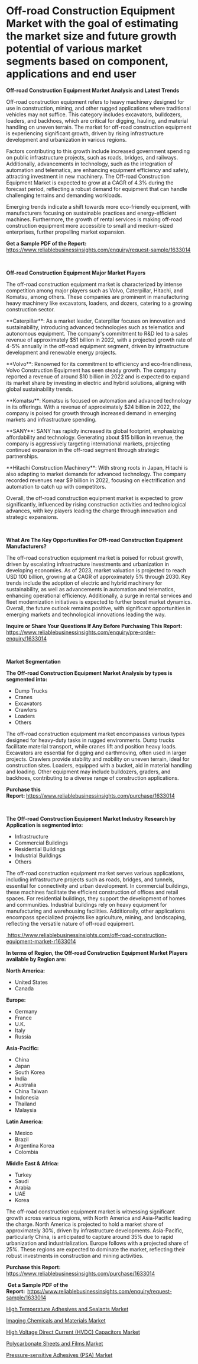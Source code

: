 <p><h1>Off-road Construction Equipment Market with the goal of estimating the market size and future growth potential of various market segments based on component, applications and end user</h1></p><p><strong>Off-road Construction Equipment Market Analysis and Latest Trends</strong></p>
<p><p>Off-road construction equipment refers to heavy machinery designed for use in construction, mining, and other rugged applications where traditional vehicles may not suffice. This category includes excavators, bulldozers, loaders, and backhoes, which are critical for digging, hauling, and material handling on uneven terrain. The market for off-road construction equipment is experiencing significant growth, driven by rising infrastructure development and urbanization in various regions.</p><p>Factors contributing to this growth include increased government spending on public infrastructure projects, such as roads, bridges, and railways. Additionally, advancements in technology, such as the integration of automation and telematics, are enhancing equipment efficiency and safety, attracting investment in new machinery. The Off-road Construction Equipment Market is expected to grow at a CAGR of 4.3% during the forecast period, reflecting a robust demand for equipment that can handle challenging terrains and demanding workloads.</p><p>Emerging trends indicate a shift towards more eco-friendly equipment, with manufacturers focusing on sustainable practices and energy-efficient machines. Furthermore, the growth of rental services is making off-road construction equipment more accessible to small and medium-sized enterprises, further propelling market expansion.</p></p>
<p><strong>Get a Sample PDF of the Report:&nbsp;</strong> <a href="https://www.reliablebusinessinsights.com/enquiry/request-sample/1633014?utm_campaign=75&utm_medium=2&utm_source=Github&utm_content=ia&utm_term=29032025&utm_id=off-road-construction-equipment">https://www.reliablebusinessinsights.com/enquiry/request-sample/1633014</a></p>
<p>&nbsp;</p>
<p><strong>Off-road Construction Equipment Major Market Players</strong></p>
<p><p>The off-road construction equipment market is characterized by intense competition among major players such as Volvo, Caterpillar, Hitachi, and Komatsu, among others. These companies are prominent in manufacturing heavy machinery like excavators, loaders, and dozers, catering to a growing construction sector.</p><p>**Caterpillar**: As a market leader, Caterpillar focuses on innovation and sustainability, introducing advanced technologies such as telematics and autonomous equipment. The company's commitment to R&D led to a sales revenue of approximately $51 billion in 2022, with a projected growth rate of 4-5% annually in the off-road equipment segment, driven by infrastructure development and renewable energy projects.</p><p>**Volvo**: Renowned for its commitment to efficiency and eco-friendliness, Volvo Construction Equipment has seen steady growth. The company reported a revenue of around $10 billion in 2022 and is expected to expand its market share by investing in electric and hybrid solutions, aligning with global sustainability trends.</p><p>**Komatsu**: Komatsu is focused on automation and advanced technology in its offerings. With a revenue of approximately $24 billion in 2022, the company is poised for growth through increased demand in emerging markets and infrastructure spending.</p><p>**SANY**: SANY has rapidly increased its global footprint, emphasizing affordability and technology. Generating about $15 billion in revenue, the company is aggressively targeting international markets, projecting continued expansion in the off-road segment through strategic partnerships.</p><p>**Hitachi Construction Machinery**: With strong roots in Japan, Hitachi is also adapting to market demands for advanced technology. The company recorded revenues near $9 billion in 2022, focusing on electrification and automation to catch up with competitors.</p><p>Overall, the off-road construction equipment market is expected to grow significantly, influenced by rising construction activities and technological advances, with key players leading the charge through innovation and strategic expansions.</p></p>
<p>&nbsp;</p>
<p><strong>What Are The Key Opportunities For Off-road Construction Equipment Manufacturers?</strong></p>
<p><p>The off-road construction equipment market is poised for robust growth, driven by escalating infrastructure investments and urbanization in developing economies. As of 2023, market valuation is projected to reach USD 100 billion, growing at a CAGR of approximately 5% through 2030. Key trends include the adoption of electric and hybrid machinery for sustainability, as well as advancements in automation and telematics, enhancing operational efficiency. Additionally, a surge in rental services and fleet modernization initiatives is expected to further boost market dynamics. Overall, the future outlook remains positive, with significant opportunities in emerging markets and technological innovations leading the way.</p></p>
<p><strong>Inquire or Share Your Questions If Any Before Purchasing This Report:</strong> <a href="https://www.reliablebusinessinsights.com/enquiry/pre-order-enquiry/1633014?utm_campaign=75&utm_medium=2&utm_source=Github&utm_content=ia&utm_term=29032025&utm_id=off-road-construction-equipment">https://www.reliablebusinessinsights.com/enquiry/pre-order-enquiry/1633014</a></p>
<p>&nbsp;</p>
<p><strong>Market Segmentation</strong></p>
<p><strong>The Off-road Construction Equipment Market Analysis by types is segmented into:</strong></p>
<p><ul><li>Dump Trucks</li><li>Cranes</li><li>Excavators</li><li>Crawlers</li><li>Loaders</li><li>Others</li></ul></p>
<p><p>The off-road construction equipment market encompasses various types designed for heavy-duty tasks in rugged environments. Dump trucks facilitate material transport, while cranes lift and position heavy loads. Excavators are essential for digging and earthmoving, often used in larger projects. Crawlers provide stability and mobility on uneven terrain, ideal for construction sites. Loaders, equipped with a bucket, aid in material handling and loading. Other equipment may include bulldozers, graders, and backhoes, contributing to a diverse range of construction applications.</p></p>
<p><strong>Purchase this Report:&nbsp;</strong><a href="https://www.reliablebusinessinsights.com/purchase/1633014?utm_campaign=75&utm_medium=2&utm_source=Github&utm_content=ia&utm_term=29032025&utm_id=off-road-construction-equipment">https://www.reliablebusinessinsights.com/purchase/1633014</a></p>
<p>&nbsp;</p>
<p><strong>The Off-road Construction Equipment Market Industry Research by Application is segmented into:</strong></p>
<p><ul><li>Infrastructure</li><li>Commercial Buildings</li><li>Residential Buildings</li><li>Industrial Buildings</li><li>Others</li></ul></p>
<p><p>The off-road construction equipment market serves various applications, including infrastructure projects such as roads, bridges, and tunnels, essential for connectivity and urban development. In commercial buildings, these machines facilitate the efficient construction of offices and retail spaces. For residential buildings, they support the development of homes and communities. Industrial buildings rely on heavy equipment for manufacturing and warehousing facilities. Additionally, other applications encompass specialized projects like agriculture, mining, and landscaping, reflecting the versatile nature of off-road equipment.</p></p>
<p><a href="https://www.reliablebusinessinsights.com/off-road-construction-equipment-market-r1633014?utm_campaign=75&utm_medium=2&utm_source=Github&utm_content=ia&utm_term=29032025&utm_id=off-road-construction-equipment">&nbsp;https://www.reliablebusinessinsights.com/off-road-construction-equipment-market-r1633014</a></p>
<p><strong>In terms of Region, the Off-road Construction Equipment Market Players available by Region are:</strong></p>
<p>
    <p> <strong> North America: </strong>
        <ul>
            <li>United States</li>
            <li>Canada</li>
        </ul>
        </p> 
    <p> <strong> Europe: </strong>
        <ul>
            <li>Germany</li>
            <li>France</li>
            <li>U.K.</li>
            <li>Italy</li>
            <li>Russia</li>
        </ul>
        </p> 
    <p> <strong> Asia-Pacific: </strong>
        <ul>
            <li>China</li>
            <li>Japan</li>
            <li>South Korea</li>
            <li>India</li>
            <li>Australia</li>
            <li>China Taiwan</li>
            <li>Indonesia</li>
            <li>Thailand</li>
            <li>Malaysia</li>
        </ul>
        </p> 
    <p> <strong> Latin America: </strong>
        <ul>
            <li>Mexico</li>
            <li>Brazil</li>
            <li>Argentina Korea</li>
            <li>Colombia</li>
        </ul>
        </p> 
    <p> <strong> Middle East & Africa: </strong>
        <ul>
            <li>Turkey</li>
            <li>Saudi</li>
            <li>Arabia</li>
            <li>UAE</li>
            <li>Korea</li>
        </ul>
    </p>
    </p>
<p><p>The off-road construction equipment market is witnessing significant growth across various regions, with North America and Asia-Pacific leading the charge. North America is projected to hold a market share of approximately 30%, driven by infrastructure developments. Asia-Pacific, particularly China, is anticipated to capture around 35% due to rapid urbanization and industrialization. Europe follows with a projected share of 25%. These regions are expected to dominate the market, reflecting their robust investments in construction and mining activities.</p></p>
<p><strong>Purchase this Report: </strong><a href="https://www.reliablebusinessinsights.com/purchase/1633014?utm_campaign=75&utm_medium=2&utm_source=Github&utm_content=ia&utm_term=29032025&utm_id=off-road-construction-equipment">https://www.reliablebusinessinsights.com/purchase/1633014</a></p>
<p>&nbsp;<strong>Get a Sample PDF of the Report:&nbsp;&nbsp;</strong><a href="https://www.reliablebusinessinsights.com/enquiry/request-sample/1633014?utm_campaign=75&utm_medium=2&utm_source=Github&utm_content=ia&utm_term=29032025&utm_id=off-road-construction-equipment">https://www.reliablebusinessinsights.com/enquiry/request-sample/1633014</a></p>
<p><strong></strong></p>
<p><p><a href="https://github.com/kavechoxo/Market-Research-Report-List-1/blob/main/high-temperature-adhesives-and-sealants-market.md?utm_campaign=75&utm_medium=2&utm_source=Github&utm_content=ia&utm_term=29032025&utm_id=off-road-construction-equipment">High Temperature Adhesives and Sealants Market</a></p><p><a href="https://github.com/boonegoicks7/Market-Research-Report-List-1/blob/main/imaging-chemicals-and-materials-market.md?utm_campaign=75&utm_medium=2&utm_source=Github&utm_content=ia&utm_term=29032025&utm_id=off-road-construction-equipment">Imaging Chemicals and Materials Market</a></p><p><a href="https://github.com/cernkomlkawi/Market-Research-Report-List-1/blob/main/high-voltage-direct-current-hvdc-capacitors-market.md?utm_campaign=75&utm_medium=2&utm_source=Github&utm_content=ia&utm_term=29032025&utm_id=off-road-construction-equipment">High Voltage Direct Current (HVDC) Capacitors Market</a></p><p><a href="https://github.com/gavalegeyndt26/Market-Research-Report-List-1/blob/main/polycarbonate-sheets-and-films-market.md?utm_campaign=75&utm_medium=2&utm_source=Github&utm_content=ia&utm_term=29032025&utm_id=off-road-construction-equipment">Polycarbonate Sheets and Films Market</a></p><p><a href="https://github.com/jensanohishi/Market-Research-Report-List-1/blob/main/pressure-sensitive-adhesives-psa-market.md?utm_campaign=75&utm_medium=2&utm_source=Github&utm_content=ia&utm_term=29032025&utm_id=off-road-construction-equipment">Pressure-sensitive Adhesives (PSA) Market</a></p></p>